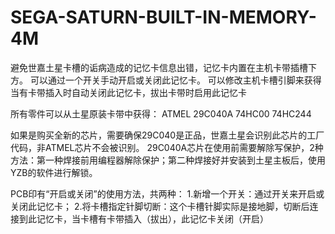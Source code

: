 # SEGA-SATURN-BUILT-IN-MEMORY-4M
避免世嘉土星卡槽的诟病造成的记忆卡信息出错，记忆卡内置在主机卡带插槽下方。
可以通过一个开关手动开启或关闭此记忆卡。
可以修改主机卡槽引脚来获得当有卡带插入时自动关闭此记忆卡，拔出卡带时启用此记忆卡

所有零件可以从土星原装卡带中获得：
ATMEL 29C040A
74HC00
74HC244

如果是购买全新的芯片，需要确保29C040是正品，世嘉土星会识别此芯片的工厂代码，非ATMEL芯片不会被识别。
29C040A芯片在使用前需要解除写保护，2种方法：第一种焊接前用编程器解除保护；第二种焊接好并安装到土星主板后，使用YZB的软件进行解锁。

PCB印有“开启或关闭”的使用方法，共两种：
1.新增一个开关：通过开关来开启或关闭此记忆卡；
2.将卡槽指定针脚切断：这个卡槽针脚实际是接地脚，切断后连接到此记忆卡，当卡槽有卡带插入（拔出），此记忆卡关闭（开启）
